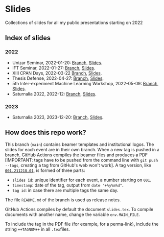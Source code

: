 # Slides

Collections of slides for all my public presentations starting on 2022

## Index of slides

### 2022

* Unizar Seminar, 2022-01-20: [Branch](https://github.com/Jorge-Alda/Slides/tree/Unizar202201), [Slides](https://github.com/Jorge-Alda/Slides/releases?q=tag:002).
* IFT Seminar, 2022-01-27: [Branch](https://github.com/Jorge-Alda/Slides/tree/IFT2022), [Slides](https://github.com/Jorge-Alda/Slides/releases?q=tag:001).
* XIII CPAN Days, 2022-03-22 [Branch](https://github.com/Jorge-Alda/Slides/tree/CPAN22), [Slides](https://github.com/Jorge-Alda/Slides/releases?q=tag:003).
* Thesis Defense, 2022-04-27: [Branch](https://github.com/Jorge-Alda/Slides/tree/thesisdef), [Slides](https://github.com/Jorge-Alda/Slides/releases?q=tag:004).
* 5th Inter-experiment Machine Learning Workshop, 2022-05-09: [Branch](https://github.com/Jorge-Alda/Slides/tree/CERN22), [Slides](https://github.com/Jorge-Alda/Slides/releases?q=tag:005).
* Saturnalia 2022, 2022-12: [Branch](https://github.com/Jorge-Alda/Slides/tree/Saturnalia2022), [Slides](https://github.com/Jorge-Alda/Slides/releases?q=tag:006).

### 2023

* Saturnalia 2023, 2023-12-20: [Branch](https://github.com/Jorge-Alda/Slides/tree/Saturnalia2023), [Slides](https://github.com/Jorge-Alda/Slides/releases?q=tag:007).

## How does this repo work?

This branch (`main`) contains beamer templates and institutional logos. The slides for each event are in their own branch. When a new tag is pushed in a branch, GitHub Actions compiles the beamer files and produces a PDF [IMPORTANT: tags have to be pushed from the command line with `git push --tags`, creating a tag from GitHub's web won't work]. A tag version, like [`001.211218.01`](https://github.com/Jorge-Alda/Test/tree/001.211218.01), is formed of three parts:

* `slides id`: unique identifier for each event, a number starting on `001`.
* `timestamp`: date of the tag, output from `date "+%y%m%d"`.
* `tag id`: in case there are multiple tags the same day.

The file `README.md` of the branch is used as release notes.

GitHub Actions compiles by default the document `slides.tex`. To compile documents with another name, change the variable `env.MAIN_FILE`.

To include the tag in the PDF file (for example, for a perma-link), include the string `++TAGNUM++` in all `.tex`files.
